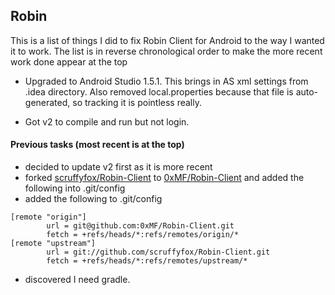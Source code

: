 Robin
-----

This is a list of things I did to fix Robin Client for Android to the
way I wanted it to work. The list is in reverse chronological order to
make the more recent work done appear at the top

- Upgraded to Android Studio 1.5.1. This brings in AS xml settings from
  .idea directory. Also removed local.properties because that file is
  auto-generated, so tracking it is pointless really.

- Got v2 to compile and run but not login.

#### Previous tasks (most recent is at the top)

- decided to update v2 first as it is more recent
- forked [scruffyfox/Robin-Client](https://github.com/scruffyfox/Robin-Client) to [0xMF/Robin-Client](https://github.com/0xMF/Robin-Client) and added the following into .git/config
- added the following to .git/config

```
[remote "origin"]
        url = git@github.com:0xMF/Robin-Client.git
        fetch = +refs/heads/*:refs/remotes/origin/*
[remote "upstream"]
        url = git://github.com/scruffyfox/Robin-Client.git
        fetch = +refs/heads/*:refs/remotes/upstream/*
```

- discovered I need gradle.
